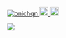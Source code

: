 <p align="left"> 
  <a href="https://github.com/windowsrtx/">
    <img src="https://komarev.com/ghpvc/?username=onichqn" alt="onichqn" />
  </a>
  <a href="http://twitter.com/windowsrtx">
    <img height="20" src="https://img.shields.io/twitter/follow/onichqnjp?label=Twitter&logo=twitter&style=flat" />
  </a>
  <a href="https://github.com/windowsrtx">
    <img height="20" src="https://img.shields.io/github/followers/onichqn?label=follow&logo=github&style=flat" />
  </a>
</p>

<a href="https://github.com/anuraghazra/github-readme-stats">
  <img align="left" src="https://github-readme-stats.vercel.app/api?username=onichqn&count_private=true&show_icons=true&theme=dark" />
</a>
